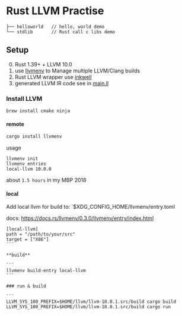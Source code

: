 # Rust LLVM Practise

```
├── helloworld   // hello, world demo
└── stdlib       // Rust call c libs demo
```

## Setup

0. Rust 1.39+ + LLVM 10.0
1. use [llvmenv](https://github.com/termoshtt/llvmenv) to Manage multiple LLVM/Clang builds
2. Rust LLVM wrapper use [inkwell](https://github.com/TheDan64/inkwell)
3. generated LLVM  IR code see in [main.ll](main.ll)

### Install LLVM

```
brew install cmake ninja
```

#### remote

```bash
cargo install llvmenv
```

usage

```
llvmenv init
llvmenv entries
local-llvm 10.0.0
```

about `1.5 hours` in my MBP 2018

#### local

Add local llvm for build to: `$XDG_CONFIG_HOME/llvmenv/entry.toml

docs: https://docs.rs/llvmenv/0.3.0/llvmenv/entry/index.html

````
[local-llvm]
path = "/path/to/your/src"
target = ["X86"]
```

**build**

```
llvmenv build-entry local-llvm
```

### run & build

```
LLVM_SYS_100_PREFIX=$HOME/llvm/llvm-10.0.1.src/build cargo build
LLVM_SYS_100_PREFIX=$HOME/llvm/llvm-10.0.1.src/build cargo run
````
